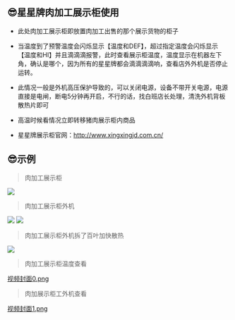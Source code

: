 ## 😎星星牌肉加工展示柜使用

* 此处肉加工展示柜即放置肉加工出售的那个展示货物的柜子

* 当温度到了预警温度会闪烁显示【温度和DEF】，超过指定温度会闪烁显示【温度和HI】并且滴滴滴报警，此时查看展示柜温度，温度显示在机器左下角，确认是哪个，因为所有的星星牌都会滴滴滴滴响，查看店外外机是否停止运转。

* 此情况一般是外机高压保护导致的，可以关闭电源，设备不带开关电源，电源直接是电闸，断电5分钟再开启，不行的话，找白班店长处理，清洗外机背板散热片即可

* 高温时候看情况立即转移猪肉展示柜内商品

* 星星牌展示柜官网：http://www.xingxingjd.com.cn/

## 😎示例

> 肉加工展示柜

![](https://gitcode.net/GaloisField/WORKFLOWS4COMPANY/-/raw/master/resources/pic/equipment/星星牌肉加工展示柜.jpeg)

> 肉加工展示柜外机

![](https://gitcode.net/GaloisField/WORKFLOWS4COMPANY/-/raw/master/resources/pic/equipment/外机星星牌肉加工展示柜1.jpeg)
![](https://gitcode.net/GaloisField/WORKFLOWS4COMPANY/-/raw/master/resources/pic/equipment/外机星星牌肉加工展示柜2.jpeg)

> 肉加工展示柜外机拆了百叶加快散热

![](https://gitcode.net/GaloisField/WORKFLOWS4COMPANY/-/raw/master/resources/pic/equipment/外机星星牌肉加工展示柜拆了百叶.jpeg)

> 肉加工展示柜温度查看

[视频封面0.png](https://gitcode.net/GaloisField/WORKFLOWS4COMPANY/-/raw/master/resources/pic/equipment/肉加工展示柜温度查看.mp4")

> 肉加展示柜工外机查看

[视频封面1.png](https://gitcode.net/GaloisField/WORKFLOWS4COMPANY/-/raw/master/resources/pic/equipment/肉加展示柜工外机查看.mp4")
